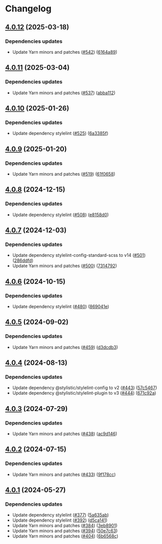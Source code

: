# Changelog

## [4.0.12](https://github.com/kronostechnologies/standards/compare/stylelint-config@v4.0.11...stylelint-config@v4.0.12) (2025-03-18)


### Dependencies updates

* Update Yarn minors and patches ([#542](https://github.com/kronostechnologies/standards/issues/542)) ([6164a89](https://github.com/kronostechnologies/standards/commit/6164a8940781dfe54128ebda3451769b7bb4af65))

## [4.0.11](https://github.com/kronostechnologies/standards/compare/stylelint-config@v4.0.10...stylelint-config@v4.0.11) (2025-03-04)


### Dependencies updates

* Update Yarn minors and patches ([#537](https://github.com/kronostechnologies/standards/issues/537)) ([abba112](https://github.com/kronostechnologies/standards/commit/abba112a72aad5ff1e82860974c1444753ed4b0a))

## [4.0.10](https://github.com/kronostechnologies/standards/compare/stylelint-config@v4.0.9...stylelint-config@v4.0.10) (2025-01-26)


### Dependencies updates

* Update dependency stylelint ([#525](https://github.com/kronostechnologies/standards/issues/525)) ([6a3385f](https://github.com/kronostechnologies/standards/commit/6a3385fa68529bf4e866e1f167c30ba82d935369))

## [4.0.9](https://github.com/kronostechnologies/standards/compare/stylelint-config@v4.0.8...stylelint-config@v4.0.9) (2025-01-20)


### Dependencies updates

* Update Yarn minors and patches ([#519](https://github.com/kronostechnologies/standards/issues/519)) ([61f0658](https://github.com/kronostechnologies/standards/commit/61f06580c929aa006ecc20d72b4401bb60194aab))

## [4.0.8](https://github.com/kronostechnologies/standards/compare/stylelint-config@v4.0.7...stylelint-config@v4.0.8) (2024-12-15)


### Dependencies updates

* Update dependency stylelint ([#508](https://github.com/kronostechnologies/standards/issues/508)) ([e8158d0](https://github.com/kronostechnologies/standards/commit/e8158d0bd997e9e7494bb05aee02620606aff4c6))

## [4.0.7](https://github.com/kronostechnologies/standards/compare/stylelint-config@v4.0.6...stylelint-config@v4.0.7) (2024-12-03)


### Dependencies updates

* Update dependency stylelint-config-standard-scss to v14 ([#501](https://github.com/kronostechnologies/standards/issues/501)) ([286ddfd](https://github.com/kronostechnologies/standards/commit/286ddfd8f61e5bf17d5b24a9d1b6646e90c3a904))
* Update Yarn minors and patches ([#500](https://github.com/kronostechnologies/standards/issues/500)) ([7314792](https://github.com/kronostechnologies/standards/commit/73147923e938010493ab1e04547c04f7a32f2e5a))

## [4.0.6](https://github.com/kronostechnologies/standards/compare/stylelint-config@v4.0.5...stylelint-config@v4.0.6) (2024-10-15)


### Dependencies updates

* Update dependency stylelint ([#480](https://github.com/kronostechnologies/standards/issues/480)) ([869041e](https://github.com/kronostechnologies/standards/commit/869041e9f5ea843f482a8d7342c56ef5253fdec0))

## [4.0.5](https://github.com/kronostechnologies/standards/compare/stylelint-config@v4.0.4...stylelint-config@v4.0.5) (2024-09-02)


### Dependencies updates

* Update Yarn minors and patches ([#459](https://github.com/kronostechnologies/standards/issues/459)) ([d3dcdb3](https://github.com/kronostechnologies/standards/commit/d3dcdb351b1f13085cb7c983fbfdeeff94b0c4d2))

## [4.0.4](https://github.com/kronostechnologies/standards/compare/stylelint-config@v4.0.3...stylelint-config@v4.0.4) (2024-08-13)


### Dependencies updates

* Update dependency @stylistic/stylelint-config to v2 ([#443](https://github.com/kronostechnologies/standards/issues/443)) ([57c5467](https://github.com/kronostechnologies/standards/commit/57c54672398655d1283badcf069c1882cbabfe9f))
* Update dependency @stylistic/stylelint-plugin to v3 ([#444](https://github.com/kronostechnologies/standards/issues/444)) ([671c92a](https://github.com/kronostechnologies/standards/commit/671c92a8fb744f97e7046e643bb08ad5c6b195d8))

## [4.0.3](https://github.com/kronostechnologies/standards/compare/stylelint-config@v4.0.2...stylelint-config@v4.0.3) (2024-07-29)


### Dependencies updates

* Update Yarn minors and patches ([#438](https://github.com/kronostechnologies/standards/issues/438)) ([ac9d146](https://github.com/kronostechnologies/standards/commit/ac9d146eb0de57a0630761dd4509bb4107ac21da))

## [4.0.2](https://github.com/kronostechnologies/standards/compare/stylelint-config@v4.0.1...stylelint-config@v4.0.2) (2024-07-15)


### Dependencies updates

* Update Yarn minors and patches ([#433](https://github.com/kronostechnologies/standards/issues/433)) ([9f178cc](https://github.com/kronostechnologies/standards/commit/9f178cc3ab7a01cc9f82e8aa7f49272b0fafaa0f))

## [4.0.1](https://github.com/kronostechnologies/standards/compare/stylelint-config@v4.0.0...stylelint-config@v4.0.1) (2024-05-27)


### Dependencies updates

* Update dependency stylelint ([#377](https://github.com/kronostechnologies/standards/issues/377)) ([5a635ab](https://github.com/kronostechnologies/standards/commit/5a635abb94ec99e57dd29bde9d265f77c21c3d2f))
* Update dependency stylelint ([#392](https://github.com/kronostechnologies/standards/issues/392)) ([d5ca141](https://github.com/kronostechnologies/standards/commit/d5ca141b5e03e7a1a3fe590173a4de75f079195f))
* Update Yarn minors and patches ([#384](https://github.com/kronostechnologies/standards/issues/384)) ([3eb8901](https://github.com/kronostechnologies/standards/commit/3eb8901f3f22897c4abbad4a6121f1cfe2f14cbe))
* Update Yarn minors and patches ([#394](https://github.com/kronostechnologies/standards/issues/394)) ([50e7c63](https://github.com/kronostechnologies/standards/commit/50e7c630d25eee8fef3418647b53ca7d03096f53))
* Update Yarn minors and patches ([#404](https://github.com/kronostechnologies/standards/issues/404)) ([6b6568c](https://github.com/kronostechnologies/standards/commit/6b6568c73608f667f5ed4649cbfdb42838ab0f0e))
